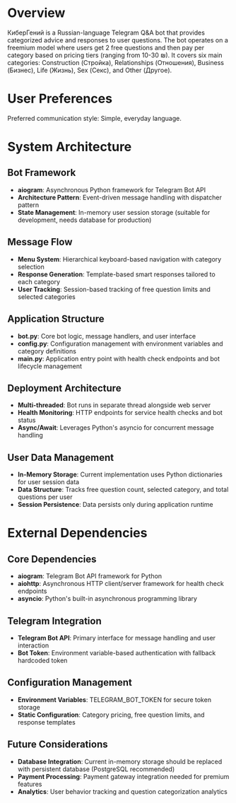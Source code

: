 # Overview

КиберГений is a Russian-language Telegram Q&A bot that provides categorized advice and responses to user questions. The bot operates on a freemium model where users get 2 free questions and then pay per category based on pricing tiers (ranging from 10-30 ₪). It covers six main categories: Construction (Стройка), Relationships (Отношения), Business (Бизнес), Life (Жизнь), Sex (Секс), and Other (Другое).

# User Preferences

Preferred communication style: Simple, everyday language.

# System Architecture

## Bot Framework
- **aiogram**: Asynchronous Python framework for Telegram Bot API
- **Architecture Pattern**: Event-driven message handling with dispatcher pattern
- **State Management**: In-memory user session storage (suitable for development, needs database for production)

## Message Flow
- **Menu System**: Hierarchical keyboard-based navigation with category selection
- **Response Generation**: Template-based smart responses tailored to each category
- **User Tracking**: Session-based tracking of free question limits and selected categories

## Application Structure
- **bot.py**: Core bot logic, message handlers, and user interface
- **config.py**: Configuration management with environment variables and category definitions
- **main.py**: Application entry point with health check endpoints and bot lifecycle management

## Deployment Architecture
- **Multi-threaded**: Bot runs in separate thread alongside web server
- **Health Monitoring**: HTTP endpoints for service health checks and bot status
- **Async/Await**: Leverages Python's asyncio for concurrent message handling

## User Data Management
- **In-Memory Storage**: Current implementation uses Python dictionaries for user session data
- **Data Structure**: Tracks free question count, selected category, and total questions per user
- **Session Persistence**: Data persists only during application runtime

# External Dependencies

## Core Dependencies
- **aiogram**: Telegram Bot API framework for Python
- **aiohttp**: Asynchronous HTTP client/server framework for health check endpoints
- **asyncio**: Python's built-in asynchronous programming library

## Telegram Integration
- **Telegram Bot API**: Primary interface for message handling and user interaction
- **Bot Token**: Environment variable-based authentication with fallback hardcoded token

## Configuration Management
- **Environment Variables**: TELEGRAM_BOT_TOKEN for secure token storage
- **Static Configuration**: Category pricing, free question limits, and response templates

## Future Considerations
- **Database Integration**: Current in-memory storage should be replaced with persistent database (PostgreSQL recommended)
- **Payment Processing**: Payment gateway integration needed for premium features
- **Analytics**: User behavior tracking and question categorization analytics